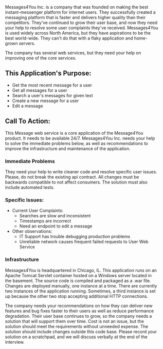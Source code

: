 Messages4You Inc. is a company that was founded on making the best instant-messenger platform for internet users. They successfully
created a messaging platform that is faster and delivers higher quality than their competitors. They've continued to grow their user base,
and now they need your help to resolve some user complaints they've received.  Messages4You is used widely across North America, but they have aspirations to be the best world-wide.
They can't do that with a flaky application and home-grown servers.

The company has several web services, but they need your help on improving one of the core services.

## This Application's Purpose:
* Get the most recent message for a user
* Get all messages for a user
* Search a user's messages for given text
* Create a new message for a user
* Edit a message

## Call To Action:
This Message web service is a core application of the Message4You product. It needs to be available 24/7. 
Messages4You Inc. needs your help to solve the immediate problems below, as well as recommendations to improve the infrastructure and maintenance of the application.

### Immediate Problems
They need your help to write cleaner code and resolve specific user issues. Please, do not break the existing api contract. All changes must be backwards compatible to not affect consumers. 
The solution must also include automated tests.

### Specific Issues:
* Current User Complaints:
    * Searches are slow and inconsistent
    * Timestamps are incorrect
    * Need an endpoint to edit a message
* Other observations:
    * IT Support has trouble debugging production problems
    * Unreliable network causes frequent failed requests to User Web Service

### Infrastructure
Messages4You is headquartered in Chicago, IL.
This application runs on an Apache Tomcat Servlet container hosted on a Windows server located in the basement. The source code is compiled and packaged as a .war file.
Changes are deployed manually, one instance at a time. There are currently two instances of the application running.
Sometimes, a third instance is set up because the other two stop accepting additional HTTP connections. 

The company needs your recommendations on how they can deliver new features and bug fixes faster to their users as well as reduce performance degradation.
Their user base continues to grow, so the company needs a solution that will support them over time.
Cost is not an issue, but the solution should meet the requirements without unneeded expense.
The solution should include changes outside this code base. 
Please record your solution on a scratchpad, and we will discuss verbally at the end of the interview.
